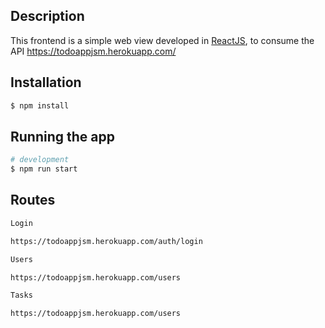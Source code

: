 ## Description

This frontend is a simple web view developed in [ReactJS](https://pt-br.reactjs.org/), to consume the API https://todoappjsm.herokuapp.com/
## Installation

```bash
$ npm install
```

## Running the app

```bash
# development
$ npm run start
```
## Routes

```bash
Login

https://todoappjsm.herokuapp.com/auth/login

Users

https://todoappjsm.herokuapp.com/users

Tasks

https://todoappjsm.herokuapp.com/users
